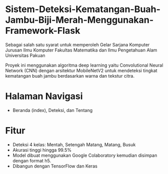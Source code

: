 # Sistem-Deteksi-Kematangan-Buah-Jambu-Biji-Merah-Menggunakan-Framework-Flask
Sebagai salah satu syarat untuk memperoleh Gelar Sarjana Komputer Jurusan Ilmu Komputer Fakultas Matematika dan Ilmu Pengetahuan Alam Universitas Pakuan

Proyek ini menggunakan algoritma deep learning yaitu Convolutional Neural Network (CNN) dengan arsitektur MobileNetV2 untuk mendeteksi tingkat kematangan buah jambu berdasarkan warna dan tekstur citra.

# Halaman Navigasi 
- Beranda (index), Deteksi, dan Tentang
  
# Fitur
- Deteksi 4 kelas: Mentah, Setengah Matang, Matang, Busuk
- Akurasi tinggi hingga 99.5%
- Model dibuat menggunakan Google Colaboratory kemudian disimpan dengan format h5. 
- Dibangun dengan TensorFlow dan Keras
